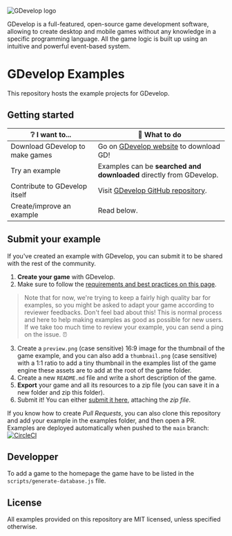 ![GDevelop logo](https://raw.githubusercontent.com/4ian/GDevelop/master/Core/docs/images/gdlogo.png 'GDevelop logo')

GDevelop is a full-featured, open-source game development software, allowing to create desktop and mobile games without any knowledge in a specific programming language. All the game logic is built up using an intuitive and powerful event-based system.

# GDevelop Examples

This repository hosts the example projects for GDevelop.

## Getting started

| ❔ I want to...                 | 🚀 What to do                                                         |
| ------------------------------- | --------------------------------------------------------------------- |
| Download GDevelop to make games | Go on [GDevelop website](https://gdevelop-app.com) to download GD!    |
| Try an example                  | Examples can be **searched and downloaded** directly from GDevelop.   |
| Contribute to GDevelop itself   | Visit [GDevelop GitHub repository](https://github.com/4ian/GDevelop). |
| Create/improve an example       | Read below.                                                           |

## Submit your example

If you've created an example with GDevelop, you can submit it to be shared with the rest of the community.

1. **Create your game** with GDevelop.
2. Make sure to follow the [requirements and best practices on this page](http://wiki.compilgames.net/doku.php/gdevelop5/community/guide-for-submitting-an-example).
  > Note that for now, we're trying to keep a fairly high quality bar for examples, so you might be asked to adapt your game according to reviewer feedbacks. Don't feel bad about this! This is normal process and here to help making examples as good as possible for new users. If we take too much time to review your example, you can send a ping on the issue. ⏰
3. Create a `preview.png` (case sensitive) 16:9 image for the thumbnail of the game example, and you can also add a `thumbnail.png` (case sensitive) with a 1:1 ratio to add a tiny thumbnail in the examples list of the game engine these assets are to add at the root of the game folder.
4. Create a new `README.md` file and write a short description of the game.
5. **Export** your game and all its resources to a zip file (you can save it in a new folder and zip this folder).
6. Submit it! You can either [submit it here](https://github.com/GDevelopApp/GDevelop-examples/issues/new/choose), attaching the _zip file_.

If you know how to create *Pull Requests*, you can also clone this repository and add your example in the examples folder, and then open a PR. Examples are deployed automatically when pushed to the `main` branch: [![CircleCI](https://circleci.com/gh/GDevelopApp/GDevelop-examples/tree/main.svg?style=svg)](https://circleci.com/gh/GDevelopApp/GDevelop-examples/tree/main)

## Developper
To add a game to the homepage the game have to be listed in the `scripts/generate-database.js` file.

## License

All examples provided on this repository are MIT licensed, unless specified otherwise.
